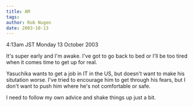 ```yaml
---
title: AM
tags: 
author: Rob Nugen
date: 2003-10-13
---
```


<p class=date>4:13am JST Monday 13 October 2003</p>

<p>It's super early and I'm awake.  I've got to go back to bed or I'll
be too tired when it comes time to get up for real.</p>

<p>Yasuchika wants to get a job in IT in the US, but doesn't want to
make his situtation worse.  I've tried to encourage him to get through
his fears, but I don't want to push him where he's not comfortable or
safe.</p>

<p>I need to follow my own advice and shake things up just a bit.</p>
